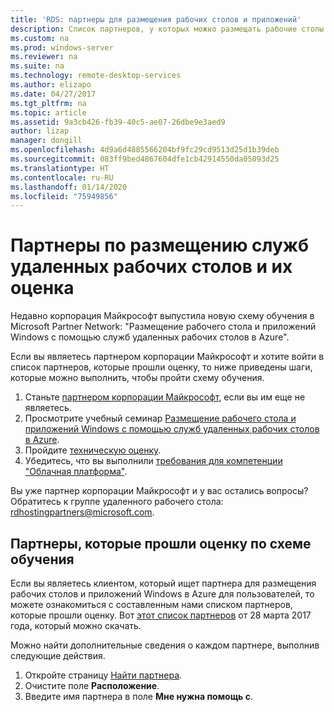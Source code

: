 ```yaml
---
title: 'RDS: партнеры для размещения рабочих столов и приложений'
description: Список партнеров, у которых можно размещать рабочие столы и приложения с помощью RDS.
ms.custom: na
ms.prod: windows-server
ms.reviewer: na
ms.suite: na
ms.technology: remote-desktop-services
ms.author: elizapo
ms.date: 04/27/2017
ms.tgt_pltfrm: na
ms.topic: article
ms.assetid: 9a3cb426-fb39-40c5-ae07-26dbe9e3aed9
author: lizap
manager: dongill
ms.openlocfilehash: 4d9a6d4885566204bf9fc29cd9513d25d1b39deb
ms.sourcegitcommit: 083ff9bed4867604dfe1cb42914550da05093d25
ms.translationtype: HT
ms.contentlocale: ru-RU
ms.lasthandoff: 01/14/2020
ms.locfileid: "75949856"
---
```

# <a name="remote-desktop-services-hosting-partners-and-assessment"></a>Партнеры по размещению служб удаленных рабочих столов и их оценка

Недавно корпорация Майкрософт выпустила новую схему обучения в Microsoft Partner Network: "Размещение рабочего стола и приложений Windows с помощью служб удаленных рабочих столов в Azure".

Если вы являетесь партнером корпорации Майкрософт и хотите войти в список партнеров, которые прошли оценку, то ниже приведены шаги, которые можно выполнить, чтобы пройти схему обучения.

1. Станьте [партнером корпорации Майкрософт](https://partner.microsoft.com/), если вы им еще не являетесь.
2. Просмотрите учебный семинар [Размещение рабочего стола и приложений Windows с помощью служб удаленных рабочих столов в Azure](https://mspartnerlp.partner.microsoft.com/LearningPath/LearningPath/DLPaths?trackId=2915&rowId=3603).
3. Пройдите [техническую оценку](https://mspartnerlp.partner.microsoft.com/LearningPath/LearningPath/DLPaths?trackId=1660&rowId=2220&trackPathId=9871).
4. Убедитесь, что вы выполнили [требования для компетенции "Облачная платформа"](https://partner.microsoft.com/membership/cloud-platform-competency).

Вы уже партнер корпорации Майкрософт и у вас остались вопросы? Обратитесь к группе удаленного рабочего стола: <rdhostingpartners@microsoft.com>.  


## <a name="partners-who-have-passed-the-learning-path-assessment"></a>Партнеры, которые прошли оценку по схеме обучения 

Если вы являетесь клиентом, который ищет партнера для размещения рабочих столов и приложений Windows в Azure для пользователей, то можете ознакомиться с составленным нами списком партнеров, которые прошли оценку. Вот [этот список партнеров](https://github.com/MicrosoftDocs/windowsserverdocs/blob/master/WindowsServerDocs/remote/remote-desktop-services/RDS-Hosting-Partners.pdf) от 28 марта 2017 года, который можно скачать.

Можно найти дополнительные сведения о каждом партнере, выполнив следующие действия.

1. Откройте страницу [Найти партнера](https://partnercenter.microsoft.com/pcv/search).
2. Очистите поле **Расположение**.
3. Введите имя партнера в поле **Мне нужна помощь с**.
